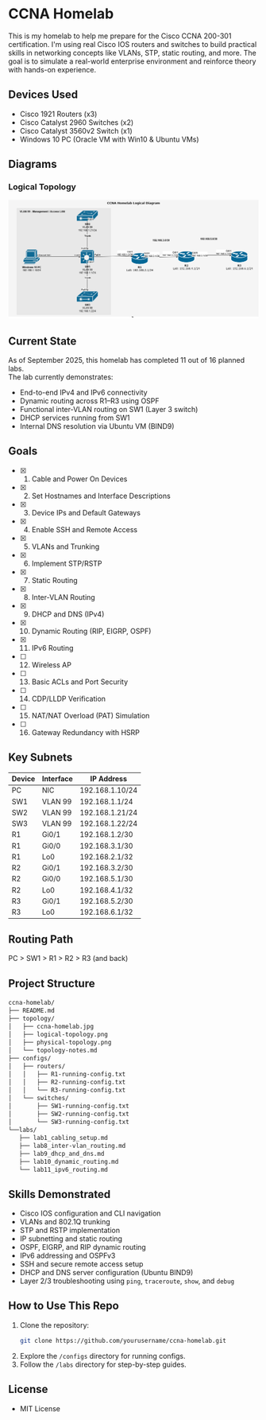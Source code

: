 # CCNA Homelab
This is my homelab to help me prepare for the Cisco CCNA 200-301 certification. I'm using real Cisco IOS routers and switches to build practical skills in networking concepts like VLANs, STP, static routing, and more. The goal is to simulate a real-world enterprise environment and reinforce theory with hands-on experience.

## Devices Used
- Cisco 1921 Routers (x3)
- Cisco Catalyst 2960 Switches (x2)
- Cisco Catalyst 3560v2 Switch (x1)
- Windows 10 PC (Oracle VM with Win10 & Ubuntu VMs)

## Diagrams
### Logical Topology
![Logical Topology](topology/logical-diagram.png)

## Current State
As of September 2025, this homelab has completed 11 out of 16 planned labs.  
The lab currently demonstrates:
- End-to-end IPv4 and IPv6 connectivity
- Dynamic routing across R1–R3 using OSPF
- Functional inter-VLAN routing on SW1 (Layer 3 switch)
- DHCP services running from SW1
- Internal DNS resolution via Ubuntu VM (BIND9)

## Goals
- [x] 1. Cable and Power On Devices
- [x] 2. Set Hostnames and Interface Descriptions
- [x] 3. Device IPs and Default Gateways
- [x] 4. Enable SSH and Remote Access
- [x] 5. VLANs and Trunking
- [x] 6. Implement STP/RSTP
- [x] 7. Static Routing
- [x] 8. Inter-VLAN Routing
- [x] 9. DHCP and DNS (IPv4)
- [x] 10. Dynamic Routing (RIP, EIGRP, OSPF)
- [x] 11. IPv6 Routing
- [ ] 12. Wireless AP
- [ ] 13. Basic ACLs and Port Security
- [ ] 14. CDP/LLDP Verification
- [ ] 15. NAT/NAT Overload (PAT) Simulation
- [ ] 16. Gateway Redundancy with HSRP

## Key Subnets
| Device | Interface | IP Address      |
|--------|-----------|-----------------|
| PC     | NIC       | 192.168.1.10/24 |
| SW1    | VLAN 99   | 192.168.1.1/24  |
| SW2    | VLAN 99   | 192.168.1.21/24 |
| SW3    | VLAN 99   | 192.168.1.22/24 |
| R1     | Gi0/1     | 192.168.1.2/30  |
| R1     | Gi0/0     | 192.168.3.1/30  |
| R1     | Lo0       | 192.168.2.1/32  |
| R2     | Gi0/1     | 192.168.3.2/30  |
| R2     | Gi0/0     | 192.168.5.1/30  |
| R2     | Lo0       | 192.168.4.1/32  |
| R3     | Gi0/1     | 192.168.5.2/30  |
| R3     | Lo0       | 192.168.6.1/32  |

## Routing Path
PC > SW1 > R1 > R2 > R3 (and back)

## Project Structure
 ```
ccna-homelab/
├── README.md
├── topology/
│   ├── ccna-homelab.jpg
│   ├── logical-topology.png
│   ├── physical-topology.png
│   └── topology-notes.md
├── configs/
│   ├── routers/
│   │   ├── R1-running-config.txt
│   │   ├── R2-running-config.txt
│   │   └── R3-running-config.txt
│   └── switches/
│       ├── SW1-running-config.txt
│       ├── SW2-running-config.txt
│       └── SW3-running-config.txt
└──labs/
    ├── lab1_cabling_setup.md
    ├── lab8_inter-vlan_routing.md
    ├── lab9_dhcp_and_dns.md
    ├── lab10_dynamic_routing.md
    └── lab11_ipv6_routing.md

 ```

## Skills Demonstrated
- Cisco IOS configuration and CLI navigation
- VLANs and 802.1Q trunking
- STP and RSTP implementation
- IP subnetting and static routing
- OSPF, EIGRP, and RIP dynamic routing
- IPv6 addressing and OSPFv3
- SSH and secure remote access setup
- DHCP and DNS server configuration (Ubuntu BIND9)
- Layer 2/3 troubleshooting using `ping`, `traceroute`, `show`, and `debug`

## How to Use This Repo
1. Clone the repository:
   ```bash
   git clone https://github.com/yourusername/ccna-homelab.git
2. Explore the `/configs` directory for running configs.
3. Follow the `/labs` directory for step-by-step guides.

## License
- MIT License
